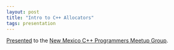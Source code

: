 ```yaml
---
layout: post
title: "Intro to C++ Allocators"
tags: presentation
---
```


[Presented](/presentation/intro-allocators-cpp.pdf) to the [New Mexico C++ Programmers Meetup Group](https://www.meetup.com/new-mexico-cpp-programmers/).
